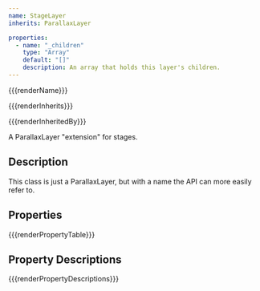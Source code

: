 ```yaml
---
name: StageLayer
inherits: ParallaxLayer

properties:
  - name: "_children"
    type: "Array"
    default: "[]"
    description: An array that holds this layer's children.
---
```


{{{renderName}}}

{{{renderInherits}}}

{{{renderInheritedBy}}}

A ParallaxLayer "extension" for stages.

[](../notice.md ':include')

## Description

This class is just a ParallaxLayer, but with a name the API can more easily refer to.

## Properties

{{{renderPropertyTable}}}
## Property Descriptions

{{{renderPropertyDescriptions}}}

